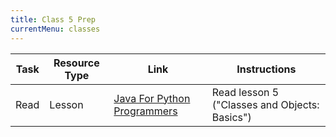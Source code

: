 ```yaml
---
title: Class 5 Prep
currentMenu: classes
---
```


Task | Resource Type | Link | Instructions
|----|---------------|------|-------------|
Read | Lesson | [Java For Python Programmers](../../java4python) | Read lesson 5 ("Classes and Objects: Basics")
